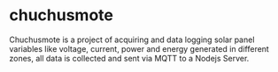 # chuchusmote
Chuchusmote is a project of acquiring and data logging solar panel variables like voltage, current, power and energy generated in different zones, all data is collected and sent via MQTT to a Nodejs Server.
